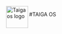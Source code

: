 <a>
    <img src="https://user-images.githubusercontent.com/118853278/214392198-1f39d3cf-e4a8-4a7c-a33b-af42b2555fe5.png" alt="Taiga os logo" title="logo" align="left" height="60" />
</a>


#TAIGA OS
